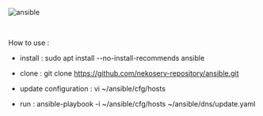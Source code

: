 ![ansible](https://repository-images.githubusercontent.com/565076259/4f957f08-4bbf-4e70-bb91-ed09ef847422)

<br />

How to use :

- install : sudo apt install --no-install-recommends ansible

- clone : git clone https://github.com/nekoserv-repository/ansible.git

- update configuration : vi ~/ansible/cfg/hosts

- run : ansible-playbook -i ~/ansible/cfg/hosts ~/ansible/dns/update.yaml
